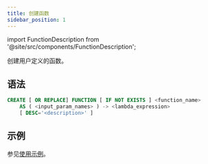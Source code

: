 ```yaml
---
title: 创建函数
sidebar_position: 1
---
```

import FunctionDescription from '@site/src/components/FunctionDescription';

<FunctionDescription description="引入或更新版本：v1.2.339"/>

创建用户定义的函数。

## 语法

```sql
CREATE [ OR REPLACE] FUNCTION [ IF NOT EXISTS ] <function_name> 
    AS ( <input_param_names> ) -> <lambda_expression> 
    [ DESC='<description>' ]
```

## 示例

参见[使用示例](/guides/query/udf#usage-examples)。